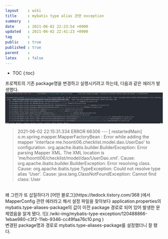 ```yaml
---
layout    : wiki
title     : mybatis type alias 관련 exception
summary   : 
date      : 2021-06-02 22:23:54 +0900
updated   : 2021-06-02 22:41:23 +0900
tag       : 
public    : true
published : true
parent    : 
latex     : false
---
```

* TOC
{:toc}

프로젝트의 기존 package명을 변경하고 실행시키려고 하는데, 다음과 같은 에러가 발생했다.  
![]( /wiki-img/mybatis-type-exception/120488907-25e1f780-c3f2-11eb-8236-899add82fe5f.png )  
> 2021-06-02 22:15:31.334 ERROR 66306 --- [  restartedMain] o.m.spring.mapper.MapperFactoryBean      : Error while adding the mapper 'interface me.hoonti06.checklist.model.dao.UserDao' to configuration.
> org.apache.ibatis.builder.BuilderException: Error parsing Mapper XML. The XML location is 'me/hoonti06/checklist/model/dao/UserDao.xml'. Cause: org.apache.ibatis.builder.BuilderException: Error resolving class. Cause: org.apache.ibatis.type.TypeException: Could not resolve type alias 'User'.  Cause: java.lang.ClassNotFoundException: Cannot find class: User  

<br>
왜 그런가 또 삽질하다가 [어떤 블로그](https://tedock.tistory.com/368 )에서 MapperConfig 관련 에러라고 해서 설정 파일을 찾아보다 application.properties의 mybatis.type-aliases-package의 값이 이전 package 경로로 되어 있어 발생한 문제였음을 알게 됐다.
![]( /wiki-img/mybatis-type-exception/120488866-1ebae980-c3f2-11eb-9346-cc49faa76c10.png )  

<br>
변경된 package명과 경로로 mybatis.type-aliases-package를 설정했더니 잘 됐다.
